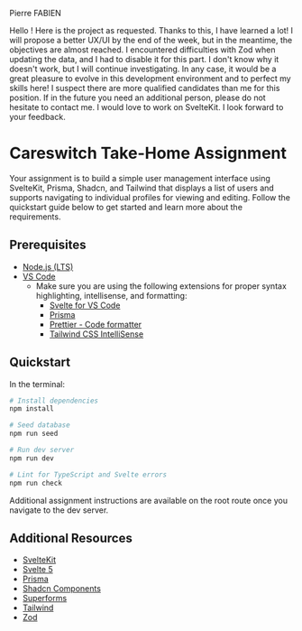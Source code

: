Pierre FABIEN

Hello !
Here is the project as requested. Thanks to this, I have learned a lot! I will propose a better UX/UI by the end of the week, but in the meantime, the objectives are almost reached. I encountered difficulties with Zod when updating the data, and I had to disable it for this part. I don't know why it doesn't work, but I will continue investigating. In any case, it would be a great pleasure to evolve in this development environment and to perfect my skills here! I suspect there are more qualified candidates than me for this position. If in the future you need an additional person, please do not hesitate to contact me. I would love to work on SvelteKit.
I look forward to your feedback.

# Careswitch Take-Home Assignment

Your assignment is to build a simple user management interface using SvelteKit, Prisma, Shadcn, and Tailwind that displays a list of users and supports navigating to individual profiles for viewing and editing. Follow the quickstart guide below to get started and learn more about the requirements.

## Prerequisites

- [Node.js (LTS)](https://nodejs.org/en)
- [VS Code](https://code.visualstudio.com/)
  - Make sure you are using the following extensions for proper syntax highlighting, intellisense, and formatting:
    - [Svelte for VS Code](https://marketplace.visualstudio.com/items?itemName=svelte.svelte-vscode)
    - [Prisma](https://marketplace.visualstudio.com/items?itemName=Prisma.prisma)
    - [Prettier - Code formatter](https://marketplace.visualstudio.com/items?itemName=esbenp.prettier-vscode)
    - [Tailwind CSS IntelliSense](https://marketplace.visualstudio.com/items?itemName=bradlc.vscode-tailwindcss)

## Quickstart

In the terminal:

```bash
# Install dependencies
npm install

# Seed database
npm run seed

# Run dev server
npm run dev

# Lint for TypeScript and Svelte errors
npm run check
```

Additional assignment instructions are available on the root route once you navigate to the dev server.

## Additional Resources

- [SvelteKit](https://kit.svelte.dev/docs/introduction)
- [Svelte 5](https://svelte-5-preview.vercel.app/docs/introduction)
- [Prisma](https://www.prisma.io/docs/orm/prisma-client/queries/crud)
- [Shadcn Components](https://shadcn-svelte.com/docs/components/accordion)
- [Superforms](https://superforms.rocks/)
- [Tailwind](https://tailwindcss.com/docs/utility-first)
- [Zod](https://zod.dev/)
